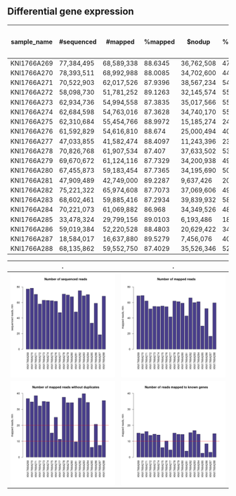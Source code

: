 Differential gene expression
--------------------------------------

| sample_name | #sequenced | #mapped    | %mapped | $nodup     | %nodup  | #to_genes  | %to genes (of sequenced) | % to genes (of mapped) | % to genes (of nodup) |
| ----------- | ---------- | ---------- | ------- | ---------- | ------- | ---------- | ------- | ------- | ------- | 
| KNI1766A269 | 77,384,495 | 68,589,338 | 88.6345 | 36,762,508 | 47.5063 | 15,124,594 | 19.5447 | 22.0509 | 41.1414 |
| KNI1766A270 | 78,393,511 | 68,992,988 | 88.0085 | 34,702,600 | 44.2672 | 14,737,099 | 18.7989 | 21.3603 | 42.4668 |
| KNI1766A271 | 70,522,903 | 62,017,526 | 87.9396 | 38,567,234 | 54.6875 | 16,089,732 | 22.8149 | 25.9438 | 41.7187 |
| KNI1766A272 | 58,098,730 | 51,781,252 | 89.1263 | 32,145,574 | 55.3292 | 13,698,577 | 23.5781 | 26.4547 | 42.6142 |
| KNI1766A273 | 62,934,736 | 54,994,558 | 87.3835 | 35,017,566 | 55.6411 | 14,444,459 | 22.9515 | 26.2653 | 41.2492 |
| KNI1766A274 | 62,684,598 | 54,763,016 | 87.3628 | 34,740,170 | 55.4206 | 13,931,958 | 22.2255 | 25.4405 | 40.1033 |
| KNI1766A275 | 62,310,684 | 55,454,766 | 88.9972 | 15,185,274 | 24.3703 |  6,036,136 | 9.68716 | 10.8848 | 39.7499 |
| KNI1766A276 | 61,592,829 | 54,616,810 | 88.674  | 25,000,494 | 40.5899 | 10,183,233 | 16.5331 | 18.6449 | 40.7321 |
| KNI1766A277 | 47,033,855 | 41,582,474 | 88.4097 | 11,243,396 | 23.9049 |  4,559,628 | 9.69435 | 10.9653 | 40.5538 |
| KNI1766A278 | 70,826,768 | 61,907,534 | 87.407  | 37,633,502 | 53.1346 | 15,135,376 | 21.3696 | 24.4484 | 40.2178 |
| KNI1766A279 | 69,670,672 | 61,124,116 | 87.7329 | 34,200,938 | 49.0894 | 14,335,152 | 20.5756 | 23.4525 | 41.9145 |
| KNI1766A280 | 67,455,873 | 59,183,454 | 87.7365 | 34,195,690 | 50.6934 | 14,296,307 | 21.1936 | 24.1559 | 41.8073 |
| KNI1766A281 | 47,909,489 | 42,749,000 | 89.2287 |  9,637,426 | 20.1159 |  3,836,552 | 8.00792 | 8.9746  | 39.8089 |
| KNI1766A282 | 75,221,322 | 65,974,608 | 87.7073 | 37,069,606 | 49.2807 | 15,421,122 | 20.501  | 23.3743 | 41.6004 |
| KNI1766A283 | 68,602,461 | 59,885,416 | 87.2934 | 39,839,932 | 58.0736 | 16,705,726 | 24.3515 | 27.8962 | 41.9321 |
| KNI1766A284 | 70,221,073 | 61,069,882 | 86.968  | 34,349,526 | 48.9163 | 14,419,124 | 20.5339 | 23.6109 | 41.9777 |
| KNI1766A285 | 33,478,324 | 29,799,156 | 89.0103 |  6,193,486 | 18.5    |  2,516,499 | 7.5168  | 8.44487 | 40.6314 |
| KNI1766A286 | 59,019,384 | 52,220,528 | 88.4803 | 20,629,422 | 34.9536 |  8,405,998 | 14.2428 | 16.0971 | 40.7476 |
| KNI1766A287 | 18,584,017 | 16,637,880 | 89.5279 |  7,456,076 | 40.1209 |  3,103,098 | 16.6977 | 18.6508 | 41.6184 |
| KNI1766A288 | 68,135,862 | 59,552,750 | 87.4029 | 35,526,346 | 52.1405 | 14,774,379 | 21.6837 | 24.8089 | 41.5871 |

| .  | .  |
| -- | -- |
| ![alt text](https://github.com/jknightlab/hussein_rnaseq/blob/master/rna_sequenced.png) | ![alt text](https://github.com/jknightlab/hussein_rnaseq/blob/master/rna_mapped.png) |
| ![alt text](https://github.com/jknightlab/hussein_rnaseq/blob/master/rna_mapped_nodup.png) | ![alt text](https://github.com/jknightlab/hussein_rnaseq/blob/master/rna_mapped_to_genes.png) |






